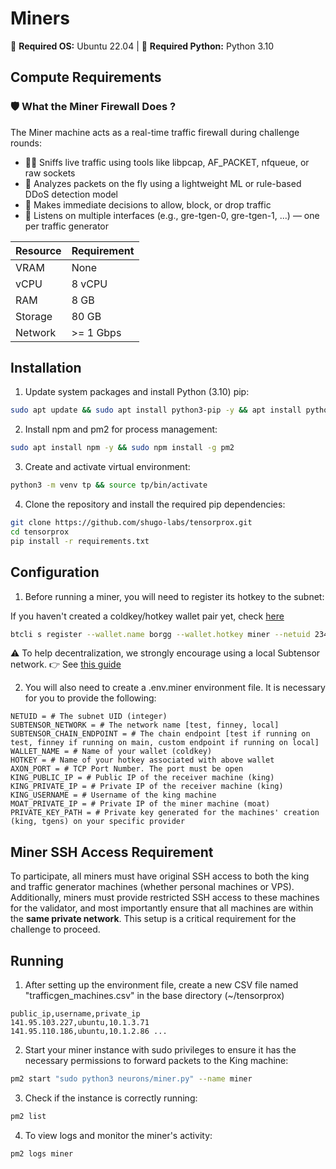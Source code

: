 # Miners

🐧 **Required OS:** Ubuntu 22.04  |  🐍 **Required Python:** Python 3.10

## Compute Requirements

### 🛡️ What the Miner Firewall Does ?

The Miner machine acts as a real-time traffic firewall during challenge rounds:

- 🕵️‍♂️ Sniffs live traffic using tools like libpcap, AF_PACKET, nfqueue, or raw sockets
- 🤖 Analyzes packets on the fly using a lightweight ML or rule-based DDoS detection model
- 🚦 Makes immediate decisions to allow, block, or drop traffic
- 🔌 Listens on multiple interfaces (e.g., gre-tgen-0, gre-tgen-1, ...) — one per traffic generator

| Resource  | Requirement   |
|-----------|---------------|
| VRAM      | None          |
| vCPU      | 8 vCPU        |
| RAM       | 8 GB          |
| Storage   | 80 GB         |
| Network   | >= 1 Gbps     |


## Installation

1. Update system packages and install Python (3.10) pip:

```bash
sudo apt update && sudo apt install python3-pip -y && apt install python3-venv -y
```

2. Install npm and pm2 for process management:

```bash
sudo apt install npm -y && sudo npm install -g pm2 
```

3. Create and activate virtual environment:

```bash
python3 -m venv tp && source tp/bin/activate
```

4. Clone the repository and install the required pip dependencies:

```bash
git clone https://github.com/shugo-labs/tensorprox.git
cd tensorprox
pip install -r requirements.txt
```

## Configuration

1. Before running a miner, you will need to register its hotkey to the subnet:

If you haven't created a coldkey/hotkey wallet pair yet, check [here](https://docs.bittensor.com/btcli)

```bash
btcli s register --wallet.name borgg --wallet.hotkey miner --netuid 234 --subtensor.network finney
```

⚠️ To help decentralization, we strongly encourage using a local Subtensor network.
👉 See [this guide](https://docs.bittensor.com/subtensor-nodes/)

2. You will also need to create a .env.miner environment file. It is necessary for you to provide the following:

```text
NETUID = # The subnet UID (integer)
SUBTENSOR_NETWORK = # The network name [test, finney, local]
SUBTENSOR_CHAIN_ENDPOINT = # The chain endpoint [test if running on test, finney if running on main, custom endpoint if running on local] 
WALLET_NAME = # Name of your wallet (coldkey) 
HOTKEY = # Name of your hotkey associated with above wallet
AXON_PORT = # TCP Port Number. The port must be open
KING_PUBLIC_IP = # Public IP of the receiver machine (king)
KING_PRIVATE_IP = # Private IP of the receiver machine (king)
KING_USERNAME = # Username of the king machine
MOAT_PRIVATE_IP = # Private IP of the miner machine (moat)
PRIVATE_KEY_PATH = # Private key generated for the machines' creation (king, tgens) on your specific provider
```

## Miner SSH Access Requirement

To participate, all miners must have original SSH access to both the king and traffic generator machines (whether personal machines or VPS). Additionally, miners must provide restricted SSH access to these machines for the validator, and most importantly ensure that all machines are within the **same private network**. This setup is a critical requirement for the challenge to proceed.

## Running

1. After setting up the environment file, create a new CSV file named "trafficgen_machines.csv" in the base directory (~/tensorprox)

```text
public_ip,username,private_ip
141.95.103.227,ubuntu,10.1.3.71
141.95.110.186,ubuntu,10.1.2.86 ...
```

2. Start your miner instance with sudo privileges to ensure it has the necessary permissions to forward packets to the King machine:

```bash
pm2 start "sudo python3 neurons/miner.py" --name miner
```

3. Check if the instance is correctly running:

```bash
pm2 list
```

4. To view logs and monitor the miner's activity:

```bash
pm2 logs miner
```